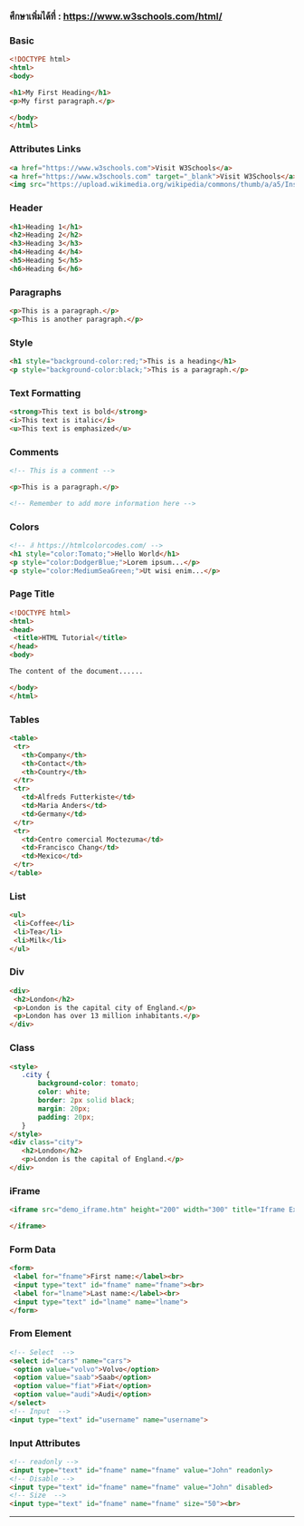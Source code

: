 ### ศึกษาเพิ่มได้ที่ : https://www.w3schools.com/html/

### Basic
```html
<!DOCTYPE html>
<html>
<body>

<h1>My First Heading</h1>
<p>My first paragraph.</p>

</body>
</html>
```

### Attributes Links

```html
<a href="https://www.w3schools.com">Visit W3Schools</a>
<a href="https://www.w3schools.com" target="_blank">Visit W3Schools</a>
<img src="https://upload.wikimedia.org/wikipedia/commons/thumb/a/a5/Instagram_icon.png/1200px-Instagram_icon.png">
```

### Header

```html
<h1>Heading 1</h1>
<h2>Heading 2</h2>
<h3>Heading 3</h3>
<h4>Heading 4</h4>
<h5>Heading 5</h5>
<h6>Heading 6</h6>
```
### Paragraphs

```html
<p>This is a paragraph.</p>
<p>This is another paragraph.</p>
```
### Style

```html
<h1 style="background-color:red;">This is a heading</h1>
<p style="background-color:black;">This is a paragraph.</p>
```
### Text Formatting
```html
<strong>This text is bold</strong>
<i>This text is italic</i>
<u>This text is emphasized</u>
```
### Comments
```html
<!-- This is a comment -->

<p>This is a paragraph.</p>

<!-- Remember to add more information here -->
 ```

 ### Colors
 ```html
 <!-- สี https://htmlcolorcodes.com/ -->
<h1 style="color:Tomato;">Hello World</h1>
<p style="color:DodgerBlue;">Lorem ipsum...</p>
<p style="color:MediumSeaGreen;">Ut wisi enim...</p>
 ```
 ### Page Title
 ```html
<!DOCTYPE html>
<html>
<head>
  <title>HTML Tutorial</title>
</head>
<body>

The content of the document......

</body>
</html>
 ```
 ### Tables

 ```html
<table>
  <tr>
    <th>Company</th>
    <th>Contact</th>
    <th>Country</th>
  </tr>
  <tr>
    <td>Alfreds Futterkiste</td>
    <td>Maria Anders</td>
    <td>Germany</td>
  </tr>
  <tr>
    <td>Centro comercial Moctezuma</td>
    <td>Francisco Chang</td>
    <td>Mexico</td>
  </tr>
</table>
 ```
 ### List

 ```html
<ul>
  <li>Coffee</li>
  <li>Tea</li>
  <li>Milk</li>
</ul>
 ```
 ### Div
 ```html
<div>
  <h2>London</h2>
  <p>London is the capital city of England.</p>
  <p>London has over 13 million inhabitants.</p>
</div>
 ```
 ### Class
 ```html
<style>
    .city {
        background-color: tomato;
        color: white;
        border: 2px solid black;
        margin: 20px;
        padding: 20px;
    }
</style>
<div class="city">
    <h2>London</h2>
    <p>London is the capital of England.</p>
</div> 
 ```
 ### iFrame
 ```html
<iframe src="demo_iframe.htm" height="200" width="300" title="Iframe Example">

</iframe>
 ```
 ### Form Data
 ```html
<form>
  <label for="fname">First name:</label><br>
  <input type="text" id="fname" name="fname"><br>
  <label for="lname">Last name:</label><br>
  <input type="text" id="lname" name="lname">
</form>
 ```
 ### From Element
 ```html
 <!-- Select  -->
<select id="cars" name="cars">
  <option value="volvo">Volvo</option>
  <option value="saab">Saab</option>
  <option value="fiat">Fiat</option>
  <option value="audi">Audi</option>
</select>
<!-- Input  -->
 <input type="text" id="username" name="username">
 ```
### Input Attributes
```html
<!-- readonly -->
<input type="text" id="fname" name="fname" value="John" readonly>
<!-- Disable -->
<input type="text" id="fname" name="fname" value="John" disabled>
<!-- Size  -->
<input type="text" id="fname" name="fname" size="50"><br>
```
---